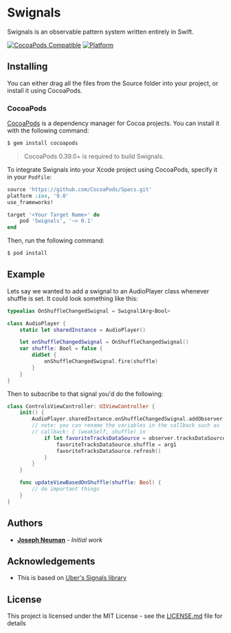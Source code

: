 # Swignals

Swignals is an observable pattern system written entirely in Swift.

[![CocoaPods Compatible](https://img.shields.io/cocoapods/v/Swignals.svg)](https://img.shields.io/cocoapods/v/Swignals.svg)
[![Platform](https://img.shields.io/cocoapods/p/Swignals.svg?style=flat)](http://cocoadocs.org/docsets/Swignals)

## Installing

You can either drag all the files from the Source folder into your project, or install it using CocoaPods.

### CocoaPods

[CocoaPods](http://cocoapods.org) is a dependency manager for Cocoa projects. You can install it with the following command:

```bash
$ gem install cocoapods
```
> CocoaPods 0.39.0+ is required to build Swignals.

To integrate Swignals into your Xcode project using CocoaPods, specify it in your `Podfile`:

```ruby
source 'https://github.com/CocoaPods/Specs.git'
platform :ios, '9.0'
use_frameworks!

target '<Your Target Name>' do
    pod 'Swignals', '~> 0.1'
end
```

Then, run the following command:

```bash
$ pod install
```

## Example

Lets say we wanted to add a swignal to an AudioPlayer class whenever shuffle is set. It could look something like this:

```swift
typealias OnShuffleChangedSwignal = Swignal1Arg<Bool>

class AudioPlayer {
    static let sharedInstance = AudioPlayer()

    let onShuffleChangedSwignal = OnShuffleChangedSwignal()
    var shuffle: Bool = false {
        didSet {
            onShuffleChangedSwignal.fire(shuffle)
        }
    }
}
```

Then to subscribe to that signal you'd do the following:

```swift
class ControlsViewController: UIViewController {
    init() {
        AudioPlayer.sharedInstance.onShuffleChangedSwignal.addObserver(self) { (observer, arg1) in
        // note: you can rename the variables in the callback such as
        // callback: { (weakSelf, shuffle) in
            if let favoriteTracksDataSource = observer.tracksDataSource as? FavoriteTracksDataSource {
                favoriteTracksDataSource.shuffle = arg1
                favoriteTracksDataSource.refresh()
            }
        }
    }

    func updateViewBasedOnShuffle(shuffle: Bool) {
        // do important things
    }
}
```

## Authors

* **[Joseph Neuman](https://twitter.com/finder39)** - *Initial work*

## Acknowledgements

* This is based on [Uber's Signals library](https://github.com/uber/signals-ios)

## License

This project is licensed under the MIT License - see the [LICENSE.md](LICENSE.md) file for details
